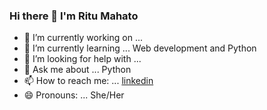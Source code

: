 ### Hi there 👋 I'm Ritu Mahato




- 🔭 I’m currently working on ... 
- 🌱 I’m currently learning ... Web development and Python
- 🤔 I’m looking for help with ... 
- 💬 Ask me about ... Python
- 📫 How to reach me: ... [linkedin](https://www.linkedin.com/in/ritu-mahato-3456581b4/)
- 😄 Pronouns: ... She/Her

